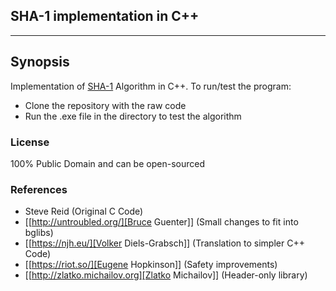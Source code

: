 ## SHA-1 implementation in C++
------


## Synopsis

Implementation of [SHA-1](https://en.wikipedia.org/wiki/SHA-1) Algorithm in C++. To run/test the program:

- Clone the repository with the raw code
- Run the .exe file in the directory to test the algorithm

### License

100% Public Domain and can be open-sourced

### References

- Steve Reid (Original C Code)
- [[http://untroubled.org/][Bruce Guenter]] (Small changes to fit into bglibs)
- [[https://njh.eu/][Volker Diels-Grabsch]] (Translation to simpler C++ Code)
- [[https://riot.so/][Eugene Hopkinson]] (Safety improvements)
- [[http://zlatko.michailov.org][Zlatko Michailov]] (Header-only library)

